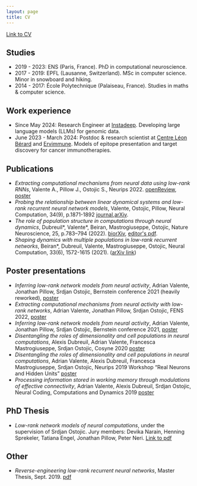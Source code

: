 ```yaml
---
layout: page
title: CV
---
```


[Link to CV]({{site.url}}/assets/cv_valente.pdf)

## Studies
- 2019 - 2023: ENS (Paris, France). PhD in computational neuroscience.
- 2017 - 2019: EPFL (Lausanne, Switzerland). MSc in computer science. Minor in snowboard and hiking.
- 2014 - 2017: École Polytechnique (Palaiseau, France). Studies in maths & computer science.

## Work experience
- Since May 2024: Research Engineer at [Instadeep](https://instadeep.com/). Developing large language models (LLMs) for genomic data.
- June 2023 - March 2024: Postdoc & research scientist at [Centre Léon Bérard](https://www.centreleonberard.fr/en) and [Ervimmune](https://ervimmune.com/about/). Models of epitope presentation and target discovery for cancer immunotherapies.   

## Publications
- *Extracting computational mechanisms from neural data using low-rank RNNs*, Valente A., Pillow J., Ostojic S., Neurips 2022. [openReview](https://openreview.net/forum?id=M12autRxeeS), [poster]({{site.url}}/assets/pdfs/poster_neurips22.pdf)
- *Probing the relationship between linear dynamical systems and low-rank recurrent neural network models*, Valente, Ostojic, Pillow, Neural Computation, 34(9), p.1871-1892 [journal](https://direct.mit.edu/neco/article/34/9/1871/112382/Probing-the-Relationship-Between-Latent-Linear),[arXiv](https://arxiv.org/abs/2110.09804).
- *The role of population structure in computations through neural dynamics*, Dubreuil\*, Valente\*, Beiran, Mastrogiuseppe, Ostojic, Nature Neuroscience, 25, p.783–794 (2022).  [biorXiv](https://www.biorxiv.org/content/10.1101/2020.07.03.185942v2), [editor's pdf](https://rdcu.be/cO4ru).
- *Shaping dynamics with multiple populations in low-rank recurrent networks*, Beiran\*, Dubreuil, Valente, Mastrogiuseppe, Ostojic, Neural Computation, 33(6), 1572-1615 (2021). ([arXiv link](https://arxiv.org/abs/2007.02062))

## Poster presentations
- *Inferring low-rank network models from neural activity*, Adrian Valente, Jonathan Pillow, Srdjan Ostojic, Bernstein conference 2021 (heavily reworked), [poster]({{site.url}}/assets/pdfs/poster_bernstein22.pdf)
- *Extracting computational mechanisms from neural activity with low-rank networks*, Adrian Valente, Jonathan Pillow, Srdjan Ostojic, FENS 2022, [poster]({{site.url}}/assets/pdfs/poster_fens22.pdf)
- *Inferring low-rank network models from neural activity*, Adrian Valente, Jonathan Pillow, Srdjan Ostojic, Bernstein conference 2021, [poster]({{site.url}}/assets/pdfs/poster_bernstein21.pdf)
- *Disentangling the roles of dimensionality and cell populations in neural computations*, Alexis Dubreuil, Adrian Valente, Francesca Mastrogiuseppe, Srdjan Ostojic, Cosyne 2020 [poster]({{site.url}}/assets/pdfs/poster_cosyne20.pdf)
- *Disentangling the roles of dimensionality and cell populations in neural computations*, Adrian Valente, Alexis Dubreuil, Francesca Mastrogiuseppe, Srdjan Ostojic, Neurips 2019 Workshop “Real Neurons and Hidden Units” [poster]({{site.url}}/assets/pdfs/poster_neurips19.pdf)
- *Processing information stored in working memory through modulations of effective connectivity*, Adrian Valente, Alexis Dubreuil, Srdjan Ostojic, Neural Coding, Computations and Dynamics 2019 [poster]({{site.url}}/assets/pdfs/poster_nccd19.pdf)

## PhD Thesis
- *Low-rank network models of neural computations*, under the supervision of Srdjan Ostojic. Jury members: Devika Narain, Henning Sprekeler, Tatiana Engel, Jonathan Pillow, Peter Neri. [Link to pdf]({{site.url}}/assets/pdfs/thesis_full.pdf)

## Other
- *Reverse-engineering low-rank recurrent neural networks*, Master Thesis, Sept. 2019. [pdf]({{site.url}}/assets/pdfs/report.pdf)

